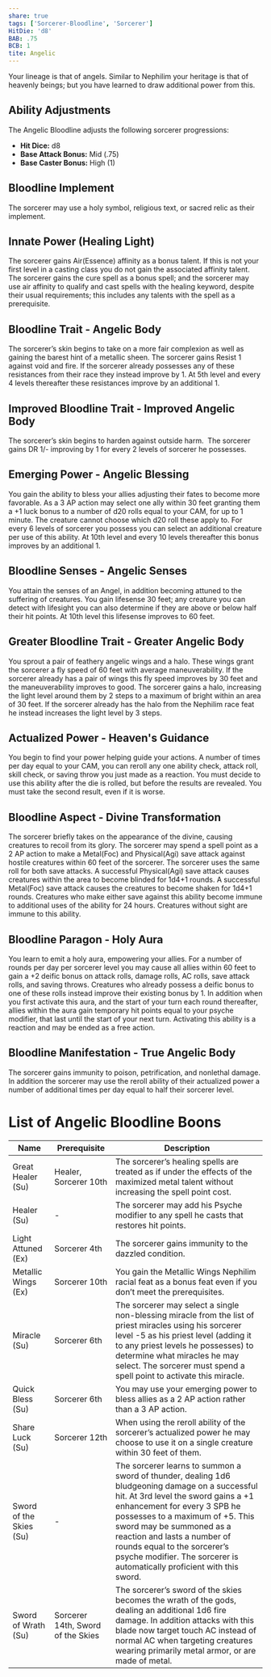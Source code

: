 ```yaml
---
share: true
tags: ['Sorcerer-Bloodline', 'Sorcerer']
HitDie: 'd8'
BAB: .75
BCB: 1
tite: Angelic
---
```

Your lineage is that of angels. Similar to Nephilim your heritage is that of heavenly beings; but you have learned to draw additional power from this.

## Ability Adjustments
The Angelic Bloodline adjusts the following sorcerer progressions:
 - **Hit Dice:** d8
 - **Base Attack Bonus:** Mid (.75)
 - **Base Caster Bonus:** High (1)

## Bloodline Implement
The sorcerer may use a holy symbol, religious text, or sacred relic as their implement.

## Innate Power (Healing Light)
The sorcerer gains Air(Essence) affinity as a bonus talent. If this is not your first level in a casting class you do not gain the associated affinity talent. The sorcerer gains the cure spell as a bonus spell; and the sorcerer may use air affinity to qualify and cast spells with the healing keyword, despite their usual requirements; this includes any talents with the spell as a prerequisite.

## Bloodline Trait - Angelic Body
The sorcerer’s skin begins to take on a more fair complexion as well as gaining the barest hint of a metallic sheen. The sorcerer gains Resist 1 against void and fire. If the sorcerer already possesses any of these resistances from their race they instead improve by 1. At 5th level and every 4 levels thereafter these resistances improve by an additional 1.

## Improved Bloodline Trait - Improved Angelic Body
The sorcerer’s skin begins to harden against outside harm.  The sorcerer gains DR 1/- improving by 1 for every 2 levels of sorcerer he possesses.

## Emerging Power - Angelic Blessing
You gain the ability to bless your allies adjusting their fates to become more favorable. As a 3 AP action may select one ally within 30 feet granting them a +1 luck bonus to a number of d20 rolls equal to your CAM, for up to 1 minute. The creature cannot choose which d20 roll these apply to. For every 6 levels of sorcerer you possess you can select an additional creature per use of this ability. At 10th level and every 10 levels thereafter this bonus improves by an additional 1.

## Bloodline Senses - Angelic Senses
You attain the senses of an Angel, in addition becoming attuned to the suffering of creatures. You gain lifesense 30 feet; any creature you can detect with lifesight you can also determine if they are above or below half their hit points. At 10th level this lifesense improves to 60 feet.

## Greater Bloodline Trait - Greater Angelic Body
You sprout a pair of feathery angelic wings and a halo. These wings grant the sorcerer a fly speed of 60 feet with average maneuverability. If the sorcerer already has a pair of wings this fly speed improves by 30 feet and the maneuverability improves to good. The sorcerer gains a halo, increasing the light level around them by 2 steps to a maximum of bright within an area of 30 feet. If the sorcerer already has the halo from the Nephilim race feat he instead increases the light level by 3 steps.

## Actualized Power - Heaven's Guidance
You begin to find your power helping guide your actions. A number of times per day equal to your CAM, you can reroll any one ability check, attack roll, skill check, or saving throw you just made as a reaction. You must decide to use this ability after the die is rolled, but before the results are revealed. You must take the second result, even if it is worse.

## Bloodline Aspect - Divine Transformation
The sorcerer briefly takes on the appearance of the divine, causing creatures to recoil from its glory. The sorcerer may spend a spell point as a 2 AP action to make a Metal(Foc) and Physical(Agi) save attack against hostile creatures within 60 feet of the sorcerer. The sorcerer uses the same roll for both save attacks. A successful Physical(Agi) save attack causes creatures within the area to become blinded for 1d4+1 rounds. A successful Metal(Foc) save attack causes the creatures to become shaken for 1d4+1 rounds. Creatures who make either save against this ability become immune to additional uses of the ability for 24 hours. Creatures without sight are immune to this ability.

## Bloodline Paragon - Holy Aura
You learn to emit a holy aura, empowering your allies. For a number of rounds per day per sorcerer level you may cause all allies within 60 feet to gain a +2 deific bonus on attack rolls, damage rolls, AC rolls, save attack rolls, and saving throws. Creatures who already possess a deific bonus to one of these rolls instead improve their existing bonus by 1. In addition when you first activate this aura, and the start of your turn each round thereafter, allies within the aura gain temporary hit points equal to your psyche modifier, that last until the start of your next turn. Activating this ability is a reaction and may be ended as a free action.

## Bloodline Manifestation - True Angelic Body
The sorcerer gains immunity to poison, petrification, and nonlethal damage. In addition the sorcerer may use the reroll ability of their actualized power a number of additional times per day equal to half their sorcerer level.

# List of Angelic Bloodline Boons
| Name                    | Prerequisite                      | Description                                                                                                                                                                                                                                                                                                                                                                   |
| ----------------------- | --------------------------------- | ----------------------------------------------------------------------------------------------------------------------------------------------------------------------------------------------------------------------------------------------------------------------------------------------------------------------------------------------------------------------------- |
| Great Healer (Su)       | Healer, Sorcerer 10th             | The sorcerer’s healing spells are treated as if under the effects of the maximized metal talent without increasing the spell point cost.                                                                                                                                                                                                                                      |
| Healer (Su)             | \-                                | The sorcerer may add his Psyche modifier to any spell he casts that restores hit points.                                                                                                                                                                                                                                                                                      |
| Light Attuned (Ex)      | Sorcerer 4th                      | The sorcerer gains immunity to the dazzled condition.                                                                                                                                                                                                                                                                                                                         |
| Metallic Wings (Ex)     | Sorcerer 10th                     | You gain the Metallic Wings Nephilim racial feat as a bonus feat even if you don’t meet the prerequisites.                                                                                                                                                                                                                                                                    |
| Miracle (Su)            | Sorcerer 6th                      | The sorcerer may select a single non-blessing miracle from the list of priest miracles using his sorcerer level -5 as his priest level (adding it to any priest levels he possesses) to determine what miracles he may select. The sorcerer must spend a spell point to activate this miracle.                                                                                |
| Quick Bless (Su)        | Sorcerer 6th                      | You may use your emerging power to bless allies as a 2 AP action rather than a 3 AP action.                                                                                                                                                                                                                                                                                   |
| Share Luck (Su)         | Sorcerer 12th                     | When using the reroll ability of the sorcerer’s actualized power he may choose to use it on a single creature within 30 feet of them.                                                                                                                                                                                                                                         |
| Sword of the Skies (Su) | \-                                | The sorcerer learns to summon a sword of thunder, dealing 1d6 bludgeoning damage on a successful hit. At 3rd level the sword gains a +1 enhancement for every 3 SPB he possesses to a maximum of +5. This sword may be summoned as a reaction and lasts a number of rounds equal to the sorcerer’s psyche modifier. The sorcerer is automatically proficient with this sword. |
| Sword of Wrath (Su)     | Sorcerer 14th, Sword of the Skies | The sorcerer’s sword of the skies becomes the wrath of the gods, dealing an additional 1d6 fire damage. In addition attacks with this blade now target touch AC instead of normal AC when targeting creatures wearing primarily metal armor, or are made of metal.                                                                                                            |
